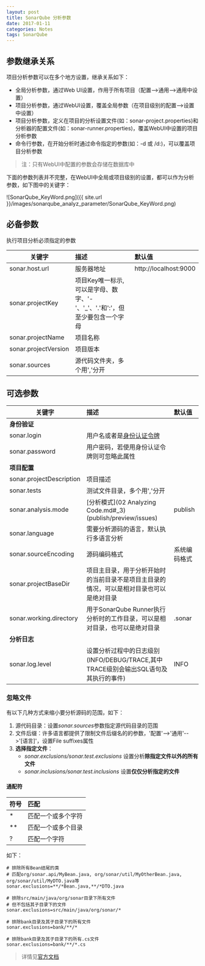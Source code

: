 ```yaml
---
layout: post
title: SonarQube 分析参数
date: 2017-01-11
categories: Notes
tags: SonarQube
---
```


## 参数继承关系

项目分析参数可以在多个地方设置，继承关系如下：

 - 全局分析参数，通过Web UI设置，作用于所有项目（配置-->通用-->通用中设置）
 - 项目分析参数，通过WebUI设置，覆盖全局参数（在项目级别的配置-->设置中设置）
 - 项目分析参数，定义在项目的分析设置文件(如：sonar-project.properties)和分析器的配置文件(如：sonar-runner.properties)，覆盖WebUI中设置的项目分析参数
 - 命令行参数，在开始分析时通过命令指定的参数(如：-d 或 /d:)，可以覆盖项目分析参数

> 注：只有WebUI中配置的参数会存储在数据库中


下面的参数列表并不完整，在WebUI中全局或项目级别的设置，都可以作为分析参数，如下图中的关键字：

![SonarQube_KeyWord.png]({{ site.url }}/images/sonarqube_analyz_parameter/SonarQube_KeyWord.png)

## 必备参数

执行项目分析必须指定的参数

| 关键字 | 描述 | 默认值 |
| ------ |:---- |:------ |
|sonar.host.url|服务器地址|http://localhost:9000|
|sonar.projectKey|项目Key唯一标示,可以是字母、数字、'-'、'_'、'.'和':'，但至少要包含一个字母||
|sonar.projectName|项目名称||
|sonar.projectVersion|项目版本||
|sonar.sources|源代码文件夹，多个用','分开||

## 可选参数

| 关键字 | 描述 | 默认值 |
| ------ |:---- |:------ |
| **身份验证**
|sonar.login|用户名或者是[身份认证令牌](http://docs.sonarqube.org/display/SONAR/User+Token)||
|sonar.password|用户密码，若使用身份认证令牌则可忽略此属性||
| **项目配置**
|sonar.projectDescription|项目描述||
|sonar.tests|测试文件目录，多个用','分开||
|sonar.analysis.mode|[分析模式](02 Analyzing Code.md#_3)(publish/preview/issues)|publish|
|sonar.language|需要分析源码的语言，默认执行多语言分析||
|sonar.sourceEncoding|源码编码格式|系统编码格式|
|sonar.projectBaseDir|项目主目录，用于分析开始时的当前目录不是项目主目录的情况，可以是相对目录也可以是绝对目录||
|sonar.working.directory|用于SonarQube Runner执行分析时的工作目录，可以是相对目录，也可以是绝对目录|.sonar|
| **分析日志**
|sonar.log.level|设置分析过程中的日志级别(INFO/DEBUG/TRACE,其中TRACE级别会输出SQL语句及其执行的事件)|INFO|

### 忽略文件

有以下几种方式来缩小要分析源码的范围，如下：

 1. 源代码目录：设置*sonar.sources*参数指定源代码目录的范围 
 2. 文件后缀：许多语言都提供了限制文件后缀名的的参数，'配置'-->'通用'-->'[语言]'，设置File suffixes属性
 3. **选择指定文件**：
    - *sonar.exclusions/sonar.test.exclusions* 设置分析**除指定文件以外的所有文件**
    - *sonar.inclusions/sonar.test.inclusions* 设置**仅仅分析指定的文件**

#### 通配符

|符号|匹配|
| ---- |:---- |
|*|匹配一个或多个字符|
|**|匹配一个或多个目录|
|?|匹配一个字符|

如下：

```
# 排除所有Bean结尾的类
# 匹配org/sonar.api/MyBean.java, org/sonar/util/MyOtherBean.java, org/sonar/util/MyDTO.java等
sonar.exclusions=**/*Bean.java,**/*DTO.java

# 排除src/main/java/org/sonar目录下所有文件
# 但不包括其子目录下的文件
sonar.exclusions=src/main/java/org/sonar/*

# 排除bank目录及其子目录下的所有文件
sonar.exclusions=bank/**/*

# 排除bank目录及其子目录下的所有.cs文件
sonar.exclusions=bank/**/*.cs
```

> 详情见[官方文档](http://docs.sonarqube.org/display/SONAR/Analysis+Parameters)